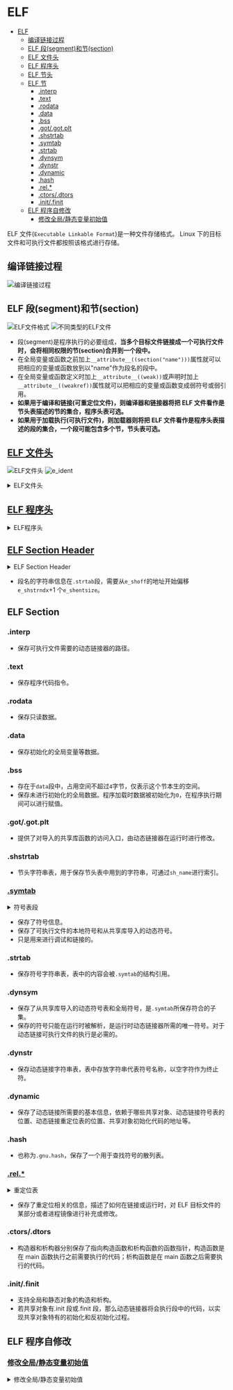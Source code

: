 # ELF

- [ELF](#elf)
  - [编译链接过程](#编译链接过程)
  - [ELF 段(segment)和节(section)](#elf-段segment和节section)
  - [ELF 文件头](#elf-文件头)
  - [ELF 程序头](#elf-程序头)
  - [ELF 节头](#elf-节头)
  - [ELF 节](#elf-节)
    - [.interp](#interp)
    - [.text](#text)
    - [.rodata](#rodata)
    - [.data](#data)
    - [.bss](#bss)
    - [.got/.got.plt](#gotgotplt)
    - [.shstrtab](#shstrtab)
    - [.symtab](#symtab)
    - [.strtab](#strtab)
    - [.dynsym](#dynsym)
    - [.dynstr](#dynstr)
    - [.dynamic](#dynamic)
    - [.hash](#hash)
    - [.rel.\*](#rel)
    - [.ctors/.dtors](#ctorsdtors)
    - [.init/.finit](#initfinit)
  - [ELF 程序自修改](#elf-程序自修改)
    - [修改全局/静态变量初始值](#修改全局静态变量初始值)

ELF 文件(`Executable Linkable Format`)是一种文件存储格式。
Linux 下的目标文件和可执行文件都按照该格式进行存储。

## 编译链接过程

![编译链接过程](https://github.com/gongluck/images/blob/main/cpp/编译链接过程.png)

## ELF 段(segment)和节(section)

![ELF文件格式](https://github.com/gongluck/images/blob/main/cpp/ELF文件格式.png)
![不同类型的ELF文件](https://github.com/gongluck/images/blob/main/cpp/不同类型的ELF文件.png)

- 段(segment)是程序执行的必要组成，**当多个目标文件链接成一个可执行文件时，会将相同权限的节(section)合并到一个段中。**
- 在全局变量或函数之前加上`__attribute__((section("name")))`属性就可以把相应的变量或函数放到以"name"作为段名的段中。
- 在全局变量或函数定义时加上`__attribute__((weak))`或声明时加上`__attribute__((weakref))`属性就可以把相应的变量或函数变成弱符号或弱引用。
- **如果用于编译和链接(可重定位文件)，则编译器和链接器将把 ELF 文件看作是节头表描述的节的集合，程序头表可选。**
- **如果用于加载执行(可执行文件)，则加载器则将把 ELF 文件看作是程序头表描述的段的集合，一个段可能包含多个节，节头表可选。**

## [ELF 文件头](https://github.com/gongluck/sourcecode/blob/main/linux-3.10/include/uapi/linux/elf.h#L210)

![ELF文件头](https://github.com/gongluck/images/blob/main/elf/elf_header.png)
![e_ident](https://github.com/gongluck/images/blob/main/elf/e_ident.png)

<details>
<summary>ELF文件头</summary>

```C++
#define EI_NIDENT 16

typedef struct elf32_hdr // elf文件头
{
  unsigned char e_ident[EI_NIDENT];     // elf文件标识
  Elf32_Half e_type;                    // elf文件类型
  Elf32_Half e_machine;                 // elf文件机器架构
  Elf32_Word e_version;                 // elf文件版本号
  Elf32_Addr e_entry; /* Entry point */ // elf执行入口点
  Elf32_Off e_phoff;                    // program header table的偏移
  Elf32_Off e_shoff;                    // section header table的偏移
  Elf32_Word e_flags;                   // 特定于处理器的标志
  Elf32_Half e_ehsize;                  // ELF文件头的大小，32位ELF是52字节，64位是64字节
  Elf32_Half e_phentsize;               // program header table中每个入口的大小
  Elf32_Half e_phnum;                   // program header table的入口个数
  Elf32_Half e_shentsize;               // section header table中每个入口的大小
  Elf32_Half e_shnum;                   // section header table的入口个数
  Elf32_Half e_shstrndx;                // section header table中字符串段(.shstrtab)的索引
} Elf32_Ehdr;

typedef struct elf64_hdr
{
  unsigned char e_ident[EI_NIDENT]; /* ELF "magic number" */
  Elf64_Half e_type;
  Elf64_Half e_machine;
  Elf64_Word e_version;
  Elf64_Addr e_entry; /* Entry point virtual address */
  Elf64_Off e_phoff;  /* Program header table file offset */
  Elf64_Off e_shoff;  /* Section header table file offset */
  Elf64_Word e_flags;
  Elf64_Half e_ehsize;
  Elf64_Half e_phentsize;
  Elf64_Half e_phnum;
  Elf64_Half e_shentsize;
  Elf64_Half e_shnum;
  Elf64_Half e_shstrndx;
} Elf64_Ehdr;
```

</details>

## [ELF 程序头](https://github.com/gongluck/sourcecode/blob/main/linux-3.10/include/uapi/linux/elf.h#L247)

<details>
<summary>ELF程序头</summary>

```C++
// 程序头权限属性
/* These constants define the permissions on sections in the program
   header, p_flags. */
#define PF_R 0x4 // 可读
#define PF_W 0x2 // 可写
#define PF_X 0x1 // 可运行

typedef struct elf32_phdr // elf程序头表 segment
{
  Elf32_Word p_type;   // 段类型 PT_XXX
  Elf32_Off p_offset;  // 段在内存映像(虚拟内存基址)的偏移
  Elf32_Addr p_vaddr;  // 虚拟地址空间
  Elf32_Addr p_paddr;  // 物理装载地址
  Elf32_Word p_filesz; // 段文件长度
  Elf32_Word p_memsz;  // 段虚拟空间长度
  Elf32_Word p_flags;  // 权限属性
  Elf32_Word p_align;  // 对齐幂数
} Elf32_Phdr;

typedef struct elf64_phdr
{
  Elf64_Word p_type;
  Elf64_Word p_flags;
  Elf64_Off p_offset;   /* Segment file offset */
  Elf64_Addr p_vaddr;   /* Segment virtual address */
  Elf64_Addr p_paddr;   /* Segment physical address */
  Elf64_Xword p_filesz; /* Segment size in file */
  Elf64_Xword p_memsz;  /* Segment size in memory */
  Elf64_Xword p_align;  /* Segment alignment, file & memory */
} Elf64_Phdr;
```

</details>

## [ELF Section Header](https://github.com/gongluck/sourcecode/blob/main/linux-3.10/include/uapi/linux/elf.h#L312)

<details>
<summary>ELF Section Header</summary>

```C++
typedef struct elf32_shdr // elf段表描述结构
{
  Elf32_Word sh_name;      //.shstrtab中的索引
  Elf32_Word sh_type;      // 段类型
  Elf32_Word sh_flags;     // 段标志
  Elf32_Addr sh_addr;      // 段虚拟地址
  Elf32_Off sh_offset;     // 段在文件中的偏移
  Elf32_Word sh_size;      // 段大小
  Elf32_Word sh_link;      // 段使用的字符串表或符号表在段表中的索引
  Elf32_Word sh_info;      // 重定位表所作用的段在段表中的索引
  Elf32_Word sh_addralign; // 段对齐 2的n次幂
  Elf32_Word sh_entsize;   // 段中每项大小(如果可用)
} Elf32_Shdr;

typedef struct elf64_shdr
{
  Elf64_Word sh_name;       /* Section name, index in string tbl */
  Elf64_Word sh_type;       /* Type of section */
  Elf64_Xword sh_flags;     /* Miscellaneous section attributes */
  Elf64_Addr sh_addr;       /* Section virtual addr at execution */
  Elf64_Off sh_offset;      /* Section file offset */
  Elf64_Xword sh_size;      /* Size of section in bytes */
  Elf64_Word sh_link;       /* Index of another section */
  Elf64_Word sh_info;       /* Additional section information */
  Elf64_Xword sh_addralign; /* Section alignment */
  Elf64_Xword sh_entsize;   /* Entry size if section holds table */
} Elf64_Shdr;
```

</details>

- 段名的字符串信息在`.strtab`段，需要从`e_shoff`的地址开始偏移`e_shstrndx`+1 个`e_shentsize`。

## ELF Section

### .interp

- 保存可执行文件需要的动态链接器的路径。

### .text

- 保存程序代码指令。

### .rodata

- 保存只读数据。

### .data

- 保存初始化的全局变量等数据。

### .bss

- 存在于`data`段中，占用空间不超过`4`字节，仅表示这个节本生的空间。
- 保存未进行初始化的全局数据。程序加载时数据被初始化为`0`，在程序执行期间可以进行赋值。

### .got/.got.plt

- 提供了对导入的共享库函数的访问入口，由动态链接器在运行时进行修改。

### .shstrtab

- 节头字符串表，用于保存节头表中用到的字符串，可通过`sh_name`进行索引。

### [.symtab](https://github.com/gongluck/sourcecode/blob/main/linux-3.10/include/uapi/linux/elf.h#L190)

<details>
<summary>符号表段</summary>

```C++
typedef struct elf32_sym // 符号表结构
{
  Elf32_Word st_name;     // 字符串表中的索引
  Elf32_Addr st_value;    // 符号值 绝对值或在段中偏移的地址值
  Elf32_Word st_size;     // 符号大小
  unsigned char st_info;  // 低4位标识符号类型 高4位标识绑定信息
  unsigned char st_other; // 0
  Elf32_Half st_shndx;    // 符号所在的段
} Elf32_Sym;

typedef struct elf64_sym
{
  Elf64_Word st_name;     /* Symbol name, index in string tbl */
  unsigned char st_info;  /* Type and binding attributes */
  unsigned char st_other; /* No defined meaning, 0 */
  Elf64_Half st_shndx;    /* Associated section index */
  Elf64_Addr st_value;    /* Value of the symbol */
  Elf64_Xword st_size;    /* Associated symbol size */
} Elf64_Sym;
```

</details>

- 保存了符号信息。
- 保存了可执行文件的本地符号和从共享库导入的动态符号。
- 只是用来进行调试和链接的。

### .strtab

- 保存符号字符串表，表中的内容会被`.symtab`的结构引用。

### .dynsym

- 保存了从共享库导入的动态符号表和全局符号，是`.symtab`所保存符合的子集。
- 保存的符号只能在运行时被解析，是运行时动态链接器所需的唯一符号。对于动态链接可执行文件的执行是必需的。

### .dynstr

- 保存动态链接字符串表，表中存放字符串代表符号名称，以空字符作为终止符。

### .dynamic

- 保存了动态链接所需要的基本信息，依赖于哪些共享对象、动态链接符号表的位置、动态链接重定位表的位置、共享对象初始化代码的地址等。

### .hash

- 也称为`.gnu.hash`，保存了一个用于查找符号的散列表。

### [.rel.\*](https://github.com/gongluck/sourcecode/blob/main/linux-3.10/include/uapi/linux/elf.h#L157)

<details>
<summary>重定位表</summary>

```C++
/* The following are used with relocations */ // 提取符号重定位信息
#define ELF32_R_SYM(x) ((x) >> 8)             // 提取符号重定位绑定信息
#define ELF32_R_TYPE(x) ((x)&0xff)            // 提取符号重定位类型

#define ELF64_R_SYM(i) ((i) >> 32)
#define ELF64_R_TYPE(i) ((i)&0xffffffff)

typedef struct elf32_rel // 重定位表入口结构
{
  Elf32_Addr r_offset; // 段偏移或虚拟地址
  Elf32_Word r_info;   // 低8位标识入口类型 高24位标识入口符号在符号表的下标
} Elf32_Rel;

typedef struct elf64_rel
{
  Elf64_Addr r_offset; /* Location at which to apply the action */
  Elf64_Xword r_info;  /* index and type of relocation */
} Elf64_Rel;

typedef struct elf32_rela // 重定位表入口结构
{
  Elf32_Addr r_offset;  // 段偏移或虚拟地址
  Elf32_Word r_info;    // 低8位标识入口类型 高24位标识入口符号在符号表的下标
  Elf32_Sword r_addend; // 辅助计算修订值 某些指令使用的是下一条指令的地址作为偏移寻址，则可以将这部分的偏移信息放在r_addend里面
} Elf32_Rela;

typedef struct elf64_rela
{
  Elf64_Addr r_offset;   /* Location at which to apply the action */
  Elf64_Xword r_info;    /* index and type of relocation */
  Elf64_Sxword r_addend; /* Constant addend used to compute value */
} Elf64_Rela;
```

</details>

- 保存了重定位相关的信息，描述了如何在链接或运行时，对 ELF 目标文件的某部分或者进程镜像进行补充或修改。

### .ctors/.dtors

- 构造器和析构器分别保存了指向构造函数和析构函数的函数指针，构造函数是在 main 函数执行之前需要执行的代码；析构函数是在 main 函数之后需要执行的代码。

### .init/.finit

- 支持全局和静态对象的构造和析构。
- 若共享对象有.init 段或.finit 段，那么动态链接器将会执行段中的代码，以实现共享对象特有的初始化和反初始化过程。

## ELF 程序自修改

### [修改全局/静态变量初始值](../code/elf/global.cpp)

<details>
<summary>修改全局/静态变量初始值</summary>

```C++
/*
 * @Author: gongluck
 * @Date: 2022-04-14 10:49:56
 * @Last Modified by: gongluck
 * @Last Modified time: 2023-01-06 17:27:16
 */

// application rewrite it`s global variable via shell tools
#include <stdio.h>
#include <stdlib.h>
#define NAME2STR(name) (#name)
int GGG = 1;
int test()
{
  static int SSS = 100;
  printf("%d\n", SSS);
  return SSS;
}
int main(int argc, char *argv[])
{
  if (argc == 3)
  {
    int n = atoi(argv[2]);
    FILE *fp = fopen(argv[0], "r+b");
    fseek(fp, atoi(argv[1]), SEEK_SET);
    fwrite(&n, 4, 1, fp);
    fclose(fp);
  }
  else
  {
    printf("%s\n", argv[0]);
    printf("%d\n", GGG);
    test();
    srand(GGG);
    GGG = rand();
    char buf[1024] = {0};
    // readelf -s a.out | grep GGG
    // readelf -S a.out
    // hexdump a.out -C -s 0x3014 -n 4
    sprintf(buf, "%s $(expr `printf %%d 0x$(readelf -s %s | grep %s | awk '{print $2}')` - `printf %%d 0x$(readelf -S %s | grep \" .data \" | awk '{print $4}')` + `printf %%d 0x$(readelf -S %s | grep \" .data \" | awk '{print $5}')`) %d",
            argv[0], argv[0], NAME2STR(GGG), argv[0], argv[0], GGG);
    system(buf);
    srand(GGG);
    GGG = rand();
    // rewrite static variable
    sprintf(buf, "%s $(expr `printf %%d 0x$(readelf -s %s | grep %s | awk '{print $2}')` - `printf %%d 0x$(readelf -S %s | grep \" .data \" | awk '{print $4}')` + `printf %%d 0x$(readelf -S %s | grep \" .data \" | awk '{print $5}')`) %d",
            argv[0], argv[0], NAME2STR(SSS), argv[0], argv[0], GGG);
    system(buf);
  }
  return 0;
}
```

</details>
